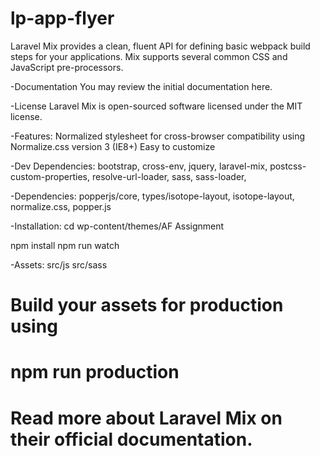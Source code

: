 # lp-app-flyer

Laravel Mix provides a clean, fluent API for defining basic webpack build steps for your applications. Mix supports several common CSS and JavaScript pre-processors.

-Documentation
You may review the initial documentation here.

-License
Laravel Mix is open-sourced software licensed under the MIT license.

-Features:
Normalized stylesheet for cross-browser compatibility using Normalize.css version 3 (IE8+)
Easy to customize

-Dev Dependencies:
bootstrap,
cross-env,
jquery,
laravel-mix,
postcss-custom-properties,
resolve-url-loader,
sass,
sass-loader,

-Dependencies:
popperjs/core,
types/isotope-layout,
isotope-layout,
normalize.css,
popper.js

-Installation:
cd wp-content/themes/AF Assignment

npm install
npm run watch

-Assets:
src/js
src/sass

# Build your assets for production using

# npm run production

# Read more about Laravel Mix on their official documentation.
